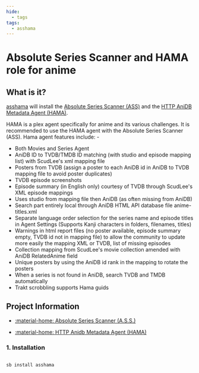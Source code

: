 ```yaml
---
hide:
  - tags
tags:
  - asshama
---
```


# Absolute Series Scanner and HAMA role for anime

## What is it?

[asshama](https://github.com/ZeroQI/Absolute-Series-Scanner) will install the [Absolute Series Scanner (ASS)](https://github.com/ZeroQI/Absolute-Series-Scanner) and the [HTTP AniDB Metadata Agent (HAMA)](https://github.com/ZeroQI/Hama.bundle).

HAMA is a plex agent specifically for anime and its various challenges. It is recommended to use the HAMA agent with the Absolute Series Scanner (ASS). Hama agent features include: -

- Both Movies and Series Agent
- AniDB ID to TVDB/TMDB ID matching (with studio and episode mapping list) with ScudLee's xml mapping file
- Posters from TVDB (assign a poster to each AniDB id in AniDB to TVDB mapping file to avoid poster duplicates)
- TVDB episode screenshots
- Episode summary (in English only) courtesy of TVDB through ScudLee's XML episode mappings
- Uses studio from mapping file then AniDB (as often missing from AniDB)
- Search part entirely local through AniDB HTML API database file anime-titles.xml
- Separate language order selection for the series name and episode titles in Agent Settings (Supports Kanji characters in folders, filenames, titles)
- Warnings in html report files (no poster available, episode summary empty, TVDB id not in mapping file) to allow the community to update more easily the mapping XML or TVDB, list of missing episodes
- Collection mapping from ScudLee's movie collection amended with AniDB RelatedAnime field
- Unique posters by using the AniDB id rank in the mapping to rotate the posters
- When a series is not found in AniDB, search TVDB and TMDB automatically
- Trakt scrobbling supports Hama guids

## Project Information

- [:material-home: Absolute Series Scanner (A.S.S.)](https://github.com/ZeroQI/Absolute-Series-Scanner)

- [:material-home: HTTP Anidb Metadata Agent (HAMA)](https://github.com/ZeroQI/Hama.bundle)

### 1. Installation

``` shell

sb install asshama

```
